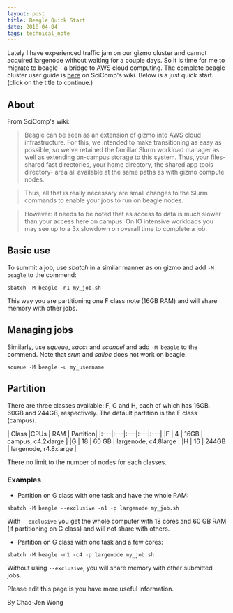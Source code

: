 ```yaml
---
layout: post
title: Beagle Quick Start
date: 2018-04-04
tags: technical_note
---
```


Lately I have experienced traffic jam on our gizmo cluster and cannot acquired largenode without waiting for a couple days. So it is time for me to migrate to beagle - a bridge to AWS cloud computing. The complete beagle cluster user guide is [here](https://teams.fhcrc.org/sites/citwiki/SciComp/Pages/beagle%20Cluster%20User%20Guide.aspx) on SciComp's wiki. Below is a just quick start. (click on the title to continue.)

## About
From SciComp's wiki:


> Beagle can be seen as an extension of gizmo into AWS cloud infrastructure.  For this, we intended to make transitioning as easy as possible, so we've retained the familiar Slurm workload manager as well as extending on-campus storage to this system.  Thus, your files- shared fast directories, your home directory, the shared app tools directory- area all available  at the same paths as with gizmo compute nodes.

>Thus, all that is really necessary are small changes to the Slurm commands to enable your jobs to run on beagle nodes.  

> However: it needs to be noted that as access to data is much slower than your access here on campus.  On IO intensive workloads you may see up to a 3x slowdown on overall time to complete a job.


## Basic use
To summit a job, use _sbatch_ in a similar manner as on gizmo and add `-M beagle` to the commend:
```
sbatch -M beagle -n1 my_job.sh
```
This way you are partitioning one F class note (16GB RAM) and will share memory with other jobs.

## Managing jobs
Similarly, use _squeue_, _sacct_ and _scancel_ and add `-M beagle` to the commend. Note that _srun_ and _salloc_ does not work on beagle.
```
squeue -M beagle -u my_username
```

## Partition
There are three classes available: F, G  and H, each of which has 16GB, 60GB and 244GB, respectively. The default partition is the F class (campus).

| Class |CPUs | RAM | Partition|
|:---|:---|:---|:---|:---|
|F  | 4 | 16GB | campus, c4.2xlarge |
|G | 18 | 60 GB | largenode, c4.8large |
|H | 16 | 244GB | largenode, r4.8xlarge |

There no limit to the number of nodes for each classes. 

### Examples
- Partition on G class with one task and have the whole RAM:
```
sbatch -M beagle --exclusive -n1 -p largenode my_job.sh
```
With `--exclusive` you get the whole computer with 18 cores and 60 GB RAM (if partitioning on G class) and will not share with others.

- Partition on G class with one task and a few cores:
```
sbatch -M beagle -n1 -c4 -p largenode my_job.sh
```
Without using `--exclusive`, you will share memory with other submitted jobs.

Please edit this page is you have more useful information.

By Chao-Jen Wong
